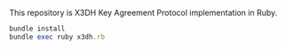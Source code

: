 This repository is X3DH Key Agreement Protocol implementation in Ruby.

```ruby
bundle install
bundle exec ruby x3dh.rb
```

